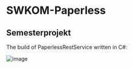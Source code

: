 # SWKOM-Paperless <br>
## Semesterprojekt 

The build of PaperlessRestService written in C#: <br>

![image](https://github.com/MaxImmure/SWKOM-Paperless/assets/81578777/c857de22-ba79-4f23-b81f-1f9443e08699)



